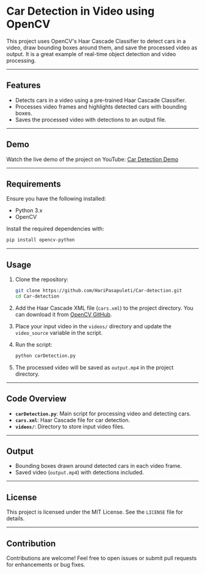 # Car Detection in Video using OpenCV

This project uses OpenCV's Haar Cascade Classifier to detect cars in a video, draw bounding boxes around them, and save the processed video as output. It is a great example of real-time object detection and video processing.

---

## Features
- Detects cars in a video using a pre-trained Haar Cascade Classifier.
- Processes video frames and highlights detected cars with bounding boxes.
- Saves the processed video with detections to an output file.

---

## Demo
Watch the live demo of the project on YouTube:
[Car Detection Demo](https://www.youtube.com/watch?v=mS23DrigsUU)

---

## Requirements
Ensure you have the following installed:
- Python 3.x
- OpenCV

Install the required dependencies with:
```bash
pip install opencv-python
```

---

## Usage
1. Clone the repository:
   ```bash
   git clone https://github.com/HariPasapuleti/Car-detection.git
   cd Car-detection
   ```

2. Add the Haar Cascade XML file (`cars.xml`) to the project directory. You can download it from [OpenCV GitHub](https://github.com/opencv/opencv).

3. Place your input video in the `videos/` directory and update the `video_source` variable in the script.

4. Run the script:
   ```bash
   python carDetection.py
   ```

5. The processed video will be saved as `output.mp4` in the project directory.

---

## Code Overview
- **`carDetection.py`**: Main script for processing video and detecting cars.
- **`cars.xml`**: Haar Cascade file for car detection.
- **`videos/`**: Directory to store input video files.

---

## Output
- Bounding boxes drawn around detected cars in each video frame.
- Saved video (`output.mp4`) with detections included.

---

## License
This project is licensed under the MIT License. See the `LICENSE` file for details.

---

## Contribution
Contributions are welcome! Feel free to open issues or submit pull requests for enhancements or bug fixes.
